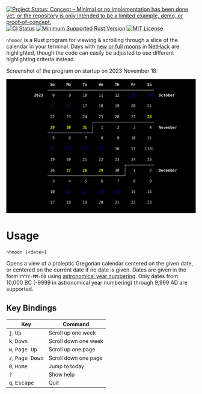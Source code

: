 [![Project Status: Concept – Minimal or no implementation has been done yet, or the repository is only intended to be a limited example, demo, or proof-of-concept.](https://www.repostatus.org/badges/latest/concept.svg)](https://www.repostatus.org/#concept)
[![CI Status](https://github.com/jwodder/nhmoon/actions/workflows/test.yml/badge.svg)](https://github.com/jwodder/nhmoon/actions/workflows/test.yml)
[![Minimum Supported Rust Version](https://img.shields.io/badge/MSRV-1.70-orange)](https://www.rust-lang.org)
[![MIT License](https://img.shields.io/github/license/jwodder/nhmoon.svg)](https://opensource.org/licenses/MIT)

`nhmoon` is a Rust program for viewing & scrolling through a slice of the
calendar in your terminal.  Days with [new or full moons][moon] in [NetHack][]
are highlighted, though the code can easily be adjusted to use different
highlighting criteria instead.

[moon]: https://nethackwiki.com/wiki/Time#Moon_phase_and_date
[NetHack]: https://www.nethack.org

Screenshot of the program on startup on 2023 November 18:

![Screenshot of the program](screenshot.png)

Usage
=====

    nhmoon [<date>]

Opens a view of a proleptic Gregorian calendar centered on the given date, or
centered on the current date if no date is given.  Dates are given in the form
`YYYY-MM-DD` using [astronomical year numbering][years].  Only dates from
10,000 BC (-9999 in astronomical year numbering) through 9,999 AD are
supported.

[years]: https://en.wikipedia.org/wiki/Astronomical_year_numbering

Key Bindings
------------

| Key                                | Command              |
| ---------------------------------- | -------------------- |
| <kbd>j</kbd>, <kbd>Up</kbd>        | Scroll up one week   |
| <kbd>k</kbd>, <kbd>Down</kbd>      | Scroll down one week |
| <kbd>w</kbd>, <kbd>Page Up</kbd>   | Scroll up one page   |
| <kbd>z</kbd>, <kbd>Page Down</kbd> | Scroll down one page |
| <kbd>0</kbd>, <kbd>Home</kbd>      | Jump to today        |
| <kbd>?</kbd>                       | Show help            |
| <kbd>q</kbd>, <kbd>Escape</kbd>    | Quit                 |
